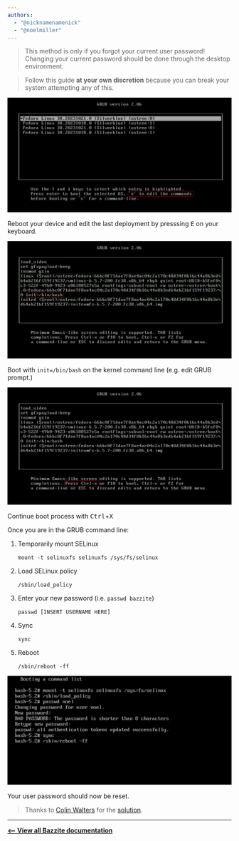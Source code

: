 ```yaml
---
authors:
  - "@nicknamenamenick"
  - "@noelmiller"
---
```


<!-- ANCHOR: METADATA -->
<!--{"url_discourse": "https://universal-blue.discourse.group/docs?topic=161", "fetched_at": "2024-09-03 16:43:11.636024+00:00"}-->
<!-- ANCHOR_END: METADATA -->

> This method is only if you forgot your current user password! Changing your current password should be done through the desktop environment.

> Follow this guide **at your own discretion** because you can break your system attempting any of this.

![Edit the command for the latest boot entry|690x351](../img/Edit_the_command_for_the_latest_boot_entry.png)

Reboot your device and edit the last deployment by presssing <kbd>E</kbd> on your keyboard.

![Boot with init=/bin/bash|689x359](../img/Boot_with_init_bin_bash.jpeg)

Boot with `init=/bin/bash` on the kernel command line (e.g. edit GRUB prompt.)

![Reboot|689x359](../img/Reset_Password_Reboot.jpeg)

Continue boot process with <kbd>Ctrl</kbd>+<kbd>X</kbd>

Once you are in the GRUB command line:

1. Temporarily mount SELinux

    ```
    mount -t selinuxfs selinuxfs /sys/fs/selinux
    ```

2.  Load SELinux policy

    ```
    /sbin/load_policy
    ```

3. Enter your new password (i.e. `passwd bazzite`)

    ```
    passwd [INSERT USERNAME HERE]
    ```

4. Sync

    ```command
    sync
    ```

5. Reboot

    ```
    /sbin/reboot -ff
    ```

![Commands|690x334](../img/Reset_Password_Commands.png)

Your user password should now be reset.

>Thanks to [Colin Walters](https://github.com/cgwalters) for the [solution](https://github.com/ublue-os/main/issues/469#issuecomment-1885264886).

<hr>

[**<-- View all Bazzite documentation**](https://docs.bazzite.gg)
